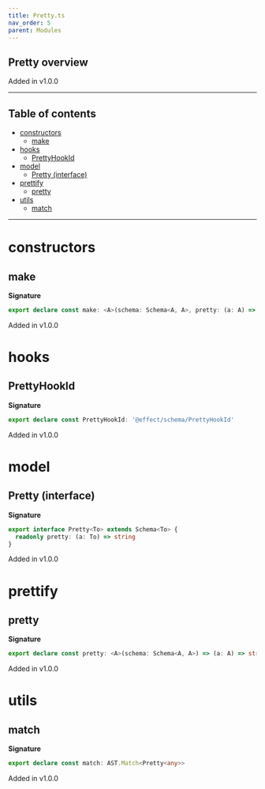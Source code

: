 ```yaml
---
title: Pretty.ts
nav_order: 5
parent: Modules
---
```


## Pretty overview

Added in v1.0.0

---

<h2 class="text-delta">Table of contents</h2>

- [constructors](#constructors)
  - [make](#make)
- [hooks](#hooks)
  - [PrettyHookId](#prettyhookid)
- [model](#model)
  - [Pretty (interface)](#pretty-interface)
- [prettify](#prettify)
  - [pretty](#pretty)
- [utils](#utils)
  - [match](#match)

---

# constructors

## make

**Signature**

```ts
export declare const make: <A>(schema: Schema<A, A>, pretty: (a: A) => string) => Pretty<A>
```

Added in v1.0.0

# hooks

## PrettyHookId

**Signature**

```ts
export declare const PrettyHookId: '@effect/schema/PrettyHookId'
```

Added in v1.0.0

# model

## Pretty (interface)

**Signature**

```ts
export interface Pretty<To> extends Schema<To> {
  readonly pretty: (a: To) => string
}
```

Added in v1.0.0

# prettify

## pretty

**Signature**

```ts
export declare const pretty: <A>(schema: Schema<A, A>) => (a: A) => string
```

Added in v1.0.0

# utils

## match

**Signature**

```ts
export declare const match: AST.Match<Pretty<any>>
```

Added in v1.0.0
